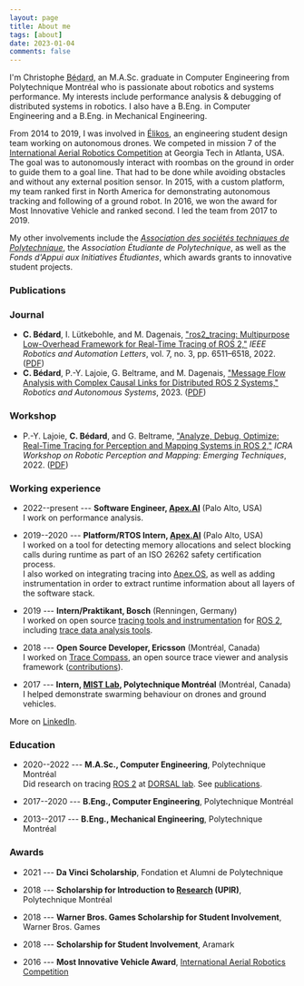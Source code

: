 ```yaml
---
layout: page
title: About me
tags: [about]
date: 2023-01-04
comments: false
---
```


I'm Christophe <a title="bé-dar, bay-dar, IPA: /be.daʁ/" style="text-decoration: underline #000 dotted;">Bédard</a>, an M.A.Sc. graduate in Computer Engineering from Polytechnique Montréal who is passionate about robotics and systems performance.
My interests include performance analysis & debugging of distributed systems in robotics.
I also have a B.Eng. in Computer Engineering and a B.Eng. in Mechanical Engineering.

From 2014 to 2019, I was involved in [Élikos](https://elikos.ca/), an engineering student design team working on autonomous drones.
We competed in mission 7 of the [International Aerial Robotics Competition](http://www.aerialroboticscompetition.org/) at Georgia Tech in Atlanta, USA.
The goal was to autonomously interact with roombas on the ground in order to guide them to a goal line.
That had to be done while avoiding obstacles and without any external position sensor.
In 2015, with a custom platform, my team ranked first in North America for demonstrating autonomous tracking and following of a ground robot.
In 2016, we won the award for Most Innovative Vehicle and ranked second.
I led the team from 2017 to 2019.

My other involvements include the [_Association des sociétés techniques de Polytechnique_](https://astp.polymtl.ca/), the _Association Étudiante de Polytechnique_, as well as the _Fonds d'Appui aux Initiatives Étudiantes_, which awards grants to innovative student projects.

### Publications

### Journal

* **C. Bédard**, I. Lütkebohle, and M. Dagenais, ["ros2_tracing: Multipurpose Low-Overhead Framework for Real-Time Tracing of ROS 2,"](https://doi.org/10.1109/LRA.2022.3174346) *IEEE Robotics and Automation Letters*, vol. 7, no. 3, pp. 6511–6518, 2022. ([PDF](https://arxiv.org/pdf/2201.00393.pdf))
* **C. Bédard**, P.-Y. Lajoie, G. Beltrame, and M. Dagenais, ["Message Flow Analysis with Complex Causal Links for Distributed ROS 2 Systems,"](https://doi.org/10.1016/j.robot.2022.104361) *Robotics and Autonomous Systems*, 2023. ([PDF](https://arxiv.org/pdf/2204.10208.pdf))

### Workshop

* P.-Y. Lajoie, **C. Bédard**, and G. Beltrame, ["Analyze, Debug, Optimize: Real-Time Tracing for Perception and Mapping Systems in ROS 2,"](https://arxiv.org/pdf/2204.11778.pdf) *ICRA Workshop on Robotic Perception and Mapping: Emerging Techniques*, 2022. ([PDF](https://arxiv.org/pdf/2204.11778.pdf))

### Working experience

* 2022--present --- **Software Engineer, [Apex.AI](https://www.apex.ai/)** (Palo Alto, USA)  
  I work on performance analysis.

* 2019--2020 --- **Platform/RTOS Intern, [Apex.AI](https://www.apex.ai/)** (Palo Alto, USA)  
  I worked on a tool for detecting memory allocations and select blocking calls during runtime as part of an ISO 26262 safety certification process.  
  I also worked on integrating tracing into [Apex.OS](https://www.apex.ai/apex-os), as well as adding instrumentation in order to extract runtime information about all layers of the software stack.

* 2019 --- **Intern/Praktikant, Bosch** (Renningen, Germany)  
  I worked on open source [tracing tools and instrumentation](https://gitlab.com/ros-tracing/ros2_tracing) for [ROS 2](https://docs.ros.org/en/rolling/), including [trace data analysis tools](https://gitlab.com/ros-tracing/tracetools_analysis).

* 2018 --- **Open Source Developer, Ericsson** (Montréal, Canada)  
  I worked on [Trace Compass](https://www.eclipse.org/tracecompass/), an open source trace viewer and analysis framework ([contributions](https://git.eclipse.org/r/#/q/owner:cbourquebedard)).

* 2017 --- **Intern, [MIST Lab](https://mistlab.ca/), Polytechnique Montréal** (Montréal, Canada)  
  I helped demonstrate swarming behaviour on drones and ground vehicles.

More on [LinkedIn](https://www.linkedin.com/in/christophebourquebedard/).

### Education

* 2020--2022 --- **M.A.Sc., Computer Engineering**, Polytechnique Montréal  
  Did research on tracing [ROS 2](https://docs.ros.org/en/rolling/) at [DORSAL lab](https://www.dorsal.polymtl.ca/).
  See [publications](#publications).

* 2017--2020 --- **B.Eng., Computer Engineering**, Polytechnique Montréal

* 2013--2017 --- **B.Eng., Mechanical Engineering**, Polytechnique Montréal

### Awards

* 2021 --- **Da Vinci Scholarship**, Fondation et Alumni de Polytechnique

* 2018 --- **Scholarship for Introduction to [Research](/ros-tracing-message-flow/) (UPIR)**, Polytechnique Montréal

* 2018 --- **Warner Bros. Games Scholarship for Student Involvement**, Warner Bros. Games

* 2018 --- **Scholarship for Student Involvement**, Aramark

* 2016 --- **Most Innovative Vehicle Award**, [International Aerial Robotics Competition](http://www.aerialroboticscompetition.org/)
